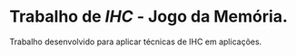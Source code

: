 # Trabalho de *IHC* - Jogo da Memória.
 Trabalho desenvolvido para aplicar técnicas de IHC em aplicações.
